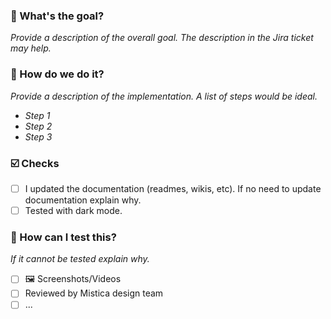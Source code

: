 ### :goal_net: What's the goal?
_Provide a description of the overall goal. The description in the Jira ticket may help._

### :construction: How do we do it?
_Provide a description of the implementation. A list of steps would be ideal._
* _Step 1_
* _Step 2_
* _Step 3_

### ☑️ Checks
- [ ] I updated the documentation (readmes, wikis, etc). If no need to update documentation explain why.
- [ ] Tested with dark mode.

### :test_tube: How can I test this?
_If it cannot be tested explain why._
- [ ] 🖼️ Screenshots/Videos
- [ ] Reviewed by Mistica design team
- [ ] ...
